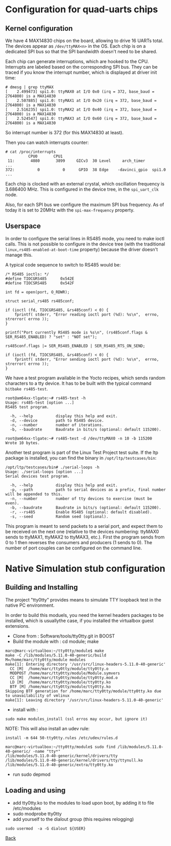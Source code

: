 # Configuration for quad-uarts chips

## Kernel configuration

We have 4 MAX14830 chips on the board, allowing to drive 16 UARTs total. The devices appear as `/dev/ttyMAX<n>` in the OS. Each chip is on a dedicated SPI bus so that the SPI bandwidth doesn't need to be shared.

Each chip can generate interruptions, which are hooked to the CPU. Interrupts are labeled based on the corresponding SPI bus. They can be traced if you know the interrupt number, which is displayed at driver init time:

```
# dmesg | grep ttyMAX
[    2.499473] spi1.0: ttyMAX0 at I/O 0x0 (irq = 372, base_baud = 2764800) is a MAX14830
[    2.507885] spi1.0: ttyMAX1 at I/O 0x20 (irq = 372, base_baud = 2764800) is a MAX14830
[    2.516235] spi1.0: ttyMAX2 at I/O 0x40 (irq = 372, base_baud = 2764800) is a MAX14830
[    2.524547] spi1.0: ttyMAX3 at I/O 0x60 (irq = 372, base_baud = 2764800) is a MAX14830
```
So interrupt number is 372 (for this MAX14830 at least).

Then you can watch interrupts counter:

```
# cat /proc/interrupts
          CPU0       CPU1
 11:       4080       3899     GICv3  30 Level     arch_timer
...
372:          0          0      GPIO  38 Edge    -davinci_gpio  spi1.0
...
```

Each chip is clocked with an external crystal, which oscillation frequency is 3.686400 MHz. This is configured in the device tree, in the `spi_uart_clk` node.

Also, for each SPI bus we configure the maximum SPI bus frequency. As of today it is set to 20MHz with the `spi-max-frequency` property.

## Userspace

In order to configure the serial lines in RS485 mode, you need to make ioctl calls. This is not possible to configure in the device tree (with the traditional `linux,rs485-enabled-at-boot-time` property) because the driver doesn't manage this.

A typical code sequence to switch to RS485 would be:

```
/* RS485 ioctls: */
#define TIOCGRS485      0x542E
#define TIOCSRS485      0x542F

int fd = open(port, O_RDWR);

struct serial_rs485 rs485conf;

if (ioctl (fd, TIOCGRS485, &rs485conf) < 0) {
	fprintf( stderr, "Error reading ioctl port (%d): %s\n",  errno, strerror( errno ));
}

printf("Port currently RS485 mode is %s\n", (rs485conf.flags & SER_RS485_ENABLED) ? "set" : "NOT set");

rs485conf.flags |= SER_RS485_ENABLED | SER_RS485_RTS_ON_SEND;

if (ioctl (fd, TIOCSRS485, &rs485conf) < 0) {
	fprintf( stderr, "Error sending ioctl port (%d): %s\n",  errno, strerror( errno ));
}
```

We have a test program available in the Yocto recipes, which sends random characters to a tty device. It has to be built with the typical command `bitbake rs485-test`.

```
root@am64xx-tlgate:~# rs485-test -h
Usage: rs485-test [option ...]
RS485 test program.

  -h, --help          display this help and exit.
  -d, --device        path to RS485 device.
  -n, --number        number of iterations.
  -b, --baudrate      Baudrate in bits/s (optional: default 115200).

root@am64xx-tlgate:~# rs485-test -d /dev/ttyMAX0 -n 10 -b 115200
Wrote 10 bytes.
```

Another test program is part of the Linux Test Project test suite. If the ltp package is installed, you can find the binary in `/opt/ltp/testcases/bin`:

```
/opt/ltp/testcases/bin# ./serial-loops -h
Usage: ./serial-loops [option ...]
Serial devices test program.

  -h, --help          display this help and exit.
  -p, --path          path to serial devices as a prefix, final number will be appended to this.
  -n, --number        number of tty devices to exercise (must be even).
  -b, --baudrate      Baudrate in bits/s (optional: default 115200).
  -r, --rs485         Enable RS485 (optional: default disabled).
  -s, --seed          Random seed (optional).
```

This program is meant to send packets to a serial port, and expect them to be received on the next one (relative to the devices numbering: ttyMAX0 sends to ttyMAX1, ttyMAX2 to ttyMAX3, etc.).
First the program sends from 0 to 1 then reverses the consumers and producers (1 sends to 0). The number of port couples can be configured on the command line.

# Native Simulation stub configuration

## Building and Installing

The project "tty0tty" provides means to simulate TTY loopback test in the native PC environment.

In order to build this moduels, you need the kernel headers packages to be installed, which is usuallythe case, if you installed the virtualbox guest extensions. 

* Clone from : Software/tools/tty0tty.git in BOOST
* Build the module with : cd module; make

```
marc@marc-virtualbox:~/tty0tty/module$ make 
make -C /lib/modules/5.11.0-40-generic/build M=/home/marc/tty0tty/module modules
make[1]: Entering directory '/usr/src/linux-headers-5.11.0-40-generic'
  CC [M]  /home/marc/tty0tty/module/tty0tty.o
  MODPOST /home/marc/tty0tty/module/Module.symvers
  CC [M]  /home/marc/tty0tty/module/tty0tty.mod.o
  LD [M]  /home/marc/tty0tty/module/tty0tty.ko
  BTF [M] /home/marc/tty0tty/module/tty0tty.ko
Skipping BTF generation for /home/marc/tty0tty/module/tty0tty.ko due to unavailability of vmlinux
make[1]: Leaving directory '/usr/src/linux-headers-5.11.0-40-generic'
```

* install with :

```
sudo make modules_install (ssl erros may occur, but ignore it)
```

NOTE: This will also install an udev rule:

```
install -m 644 50-tty0tty.rules /etc/udev/rules.d

marc@marc-virtualbox:~/tty0tty/module$ sudo find /lib/modules/5.11.0-40-generic/ -name "tty*"
/lib/modules/5.11.0-40-generic/kernel/drivers/tty
/lib/modules/5.11.0-40-generic/kernel/drivers/tty/ttynull.ko
/lib/modules/5.11.0-40-generic/extra/tty0tty.ko
```

* run sudo depmod

## Loading and using

* add tty0tty.ko to the modules to load upon boot, by adding it to file /etc/modules
* sudo modprobe tty0tty
* add yourself to the dialout group (this requires relogging)


```
sudo usermod  -a -G dialout ${USER}
```

[Back](toc.md)
